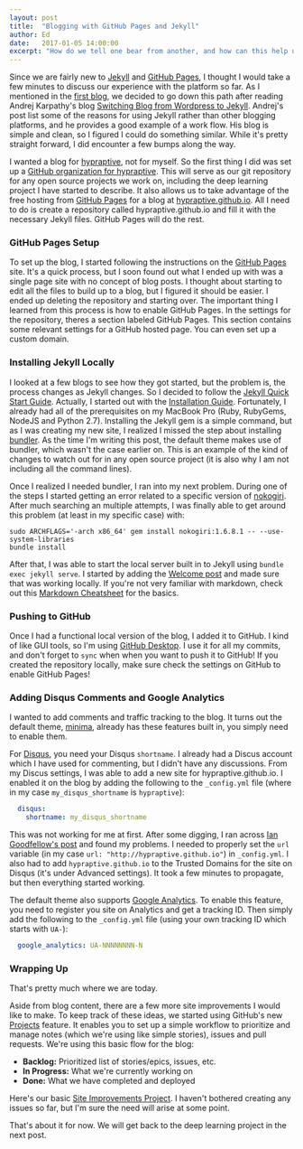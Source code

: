 ```yaml
---
layout: post
title:  "Blogging with GitHub Pages and Jekyll"
author: Ed
date:   2017-01-05 14:00:00
excerpt: "How do we tell one bear from another, and how can this help us train a computer to do so?."
---
```

Since we are fairly new to [Jekyll](http://jekyllrb.com/) and [GitHub Pages](https://pages.github.com/), I thought I would take a few minutes to discuss our experience with the platform so far. As I mentioned in the [first blog](https://hypraptive.github.io/2017/01/02/welcome-to-hypraptive.html), we decided to go down this path after reading Andrej Karpathy's blog [Switching Blog from Wordpress to Jekyll](http://karpathy.github.io/2014/07/01/switching-to-jekyll/). Andrej's post list some of the reasons for using Jekyll rather than other blogging platforms, and he provides a good example of a work flow. His blog is simple and clean, so I figured I could do something similar. While it's pretty straight forward, I did encounter a few bumps along the way.

I wanted a blog for [hypraptive](https://hypraptive.github.io/), not for myself. So the first thing I did was set up a [GitHub organization for hypraptive](https://github.com/hypraptive). This will serve as our git repository for any open source projects we work on, including the deep learning project I have started to describe. It also allows us to take advantage of the free hosting from [GitHub Pages](https://pages.github.com/) for a blog
at [hypraptive.github.io](https://hypraptive.github.io/). All I need to do is create a repository called hypraptive.github.io and fill it with the necessary Jekyll files. GitHub Pages will do the rest.

### GitHub Pages Setup

To set up the blog, I started following the instructions on the [GitHub Pages](https://pages.github.com/) site. It's a quick process, but I soon found out what I ended up with was a single page site with no concept of blog posts. I thought about starting to edit all the files to build up to a blog, but I figured it should be easier. I ended up deleting the repository and starting over. The important thing I learned from this process is how to enable GitHub Pages. In the settings for the repository, theres a section labeled GitHub Pages. This section contains some relevant settings for a GitHub hosted page. You can even set up a custom domain.

### Installing Jekyll Locally

I looked at a few blogs to see how they got started, but the problem is, the process changes as Jekyll changes. So I decided to follow the [Jekyll Quick Start Guide](https://jekyllrb.com/docs/quickstart/). Actually, I started out with the [Installation Guide](https://jekyllrb.com/docs/installation/). Fortunately, I already had all of the prerequisites on my MacBook Pro (Ruby, RubyGems, NodeJS and Python 2.7). Installing the Jekyll gem is a simple command, but as I was creating my new site, I realized I missed the step about installing [bundler](https://rubygems.org/gems/bundler). As the time I'm writing this post, the default theme makes use of bundler, which wasn't the case earlier on. This is an example of the kind of changes to watch out for in any open source project (it is also why I am not including all the command lines).

Once I realized I needed bundler, I ran into my next problem. During one of the steps I started getting an error related to a specific version of [nokogiri](https://rubygems.org/gems/nokogiri). After much searching an multiple attempts, I was finally able to get around this problem (at least in my specific case) with:

```
sudo ARCHFLAGS='-arch x86_64' gem install nokogiri:1.6.8.1 -- --use-system-libraries
bundle install
```
After that, I was able to start the local server built in to Jekyll using `bundle exec jekyll serve`. I started by adding the [Welcome post](https://hypraptive.github.io/2017/01/02/welcome-to-hypraptive.html) and made sure that was working locally. If you're not very familiar with markdown, check out this [Markdown Cheatsheet](https://github.com/adam-p/markdown-here/wiki/Markdown-Cheatsheet) for the basics.

### Pushing to GitHub

Once I had a functional local version of the blog, I added it to GitHub. I kind of like GUI tools, so I'm using [GitHub Desktop](https://desktop.github.com/). I use it for all my commits, and don't forget to `sync` when when you want to push it to GitHub! If you created the repository locally, make sure check the settings on GitHub to enable GitHub Pages!

### Adding Disqus Comments and Google Analytics

I wanted to add comments and traffic tracking to the blog. It turns out the default theme, [minima](https://github.com/jekyll/minima), already has these features built in, you simply need to enable them.

For [Disqus](https://disqus.com/), you need your Disqus `shortname`. I already had a Discus account which I have used for commenting, but I didn't have any discussions. From my Discus settings, I was able to add a new site for hypraptive.github.io. I enabled it on the blog by adding the following to the `_config.yml` file (where in my case `my_disqus_shortname` is `hypraptive`):

```yaml
  disqus:
    shortname: my_disqus_shortname
```
This was not working for me at first. After some digging, I ran across [Ian Goodfellow's post](http://www.iangoodfellow.com/blog/disqus/jekyll/2016/11/22/adding-disqus-to-jekyll.html) and found my problems. I needed to properly set the `url` variable (in my case `url: "http://hypraptive.github.io"`) in `_config.yml`. I also had to add `hypraptive.github.io` to the Trusted Domains for the site on Disqus (it's under Advanced settings). It took a few minutes to propagate, but then everything started working.

The default theme also supports [Google Analytics](https://www.google.com/analytics/). To enable this feature, you need to register you site on Analytics and get a tracking ID. Then simply add the following to the `_config.yml` file (using your own tracking ID which starts with `UA-`):

```yaml
  google_analytics: UA-NNNNNNNN-N
```

### Wrapping Up

That's pretty much where we are today.

Aside from blog content, there are a few more site improvements I would like to make. To keep track of these ideas, we started using GitHub's new [Projects](https://help.github.com/articles/tracking-the-progress-of-your-work-with-projects/) feature. It enables you to set up a simple workflow to prioritize and manage notes (which we're using like simple stories), issues and pull requests. We're using this basic flow for the blog:

* **Backlog:** Prioritized list of stories/epics, issues, etc.
* **In Progress:** What we're currently working on
* **Done:** What we have completed and deployed

Here's our basic [Site Improvements Project](https://github.com/hypraptive/hypraptive.github.io/projects/1). I haven't bothered creating any issues so far, but I'm sure the need will arise at some point.

That's about it for now. We will get back to the deep learning project in the next post.
